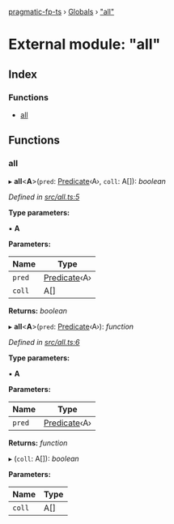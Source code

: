 [pragmatic-fp-ts](../README.md) › [Globals](../globals.md) › ["all"](_all_.md)

# External module: "all"

## Index

### Functions

* [all](_all_.md#all)

## Functions

###  all

▸ **all**<**A**>(`pred`: [Predicate](_types_.md#predicate)‹A›, `coll`: A[]): *boolean*

*Defined in [src/all.ts:5](https://github.com/hermann-p/pragmatic-fp-ts/blob/a1a02fb/src/all.ts#L5)*

**Type parameters:**

▪ **A**

**Parameters:**

Name | Type |
------ | ------ |
`pred` | [Predicate](_types_.md#predicate)‹A› |
`coll` | A[] |

**Returns:** *boolean*

▸ **all**<**A**>(`pred`: [Predicate](_types_.md#predicate)‹A›): *function*

*Defined in [src/all.ts:6](https://github.com/hermann-p/pragmatic-fp-ts/blob/a1a02fb/src/all.ts#L6)*

**Type parameters:**

▪ **A**

**Parameters:**

Name | Type |
------ | ------ |
`pred` | [Predicate](_types_.md#predicate)‹A› |

**Returns:** *function*

▸ (`coll`: A[]): *boolean*

**Parameters:**

Name | Type |
------ | ------ |
`coll` | A[] |
